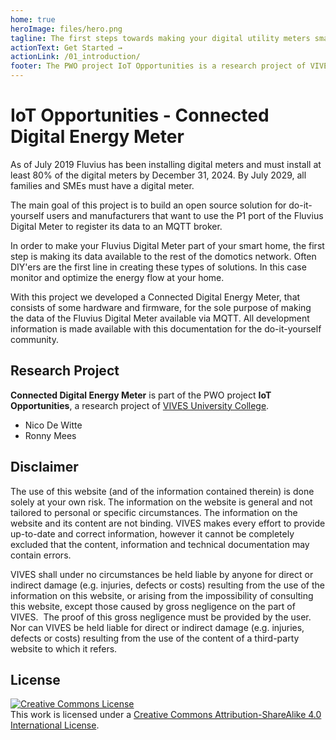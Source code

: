 ```yaml
---
home: true
heroImage: files/hero.png
tagline: The first steps towards making your digital utility meters smart
actionText: Get Started →
actionLink: /01_introduction/
footer: The PWO project IoT Opportunities is a research project of VIVES University College
---
```


# IoT Opportunities - Connected Digital Energy Meter 

As of July 2019 Fluvius has been installing digital meters and must install at least 80% of the digital meters by December 31, 2024. By July 2029, all families and SMEs must have a digital meter.

The main goal of this project is to build an open source solution for do-it-yourself users and manufacturers that want to use the P1 port of the Fluvius Digital Meter to register its data to an MQTT broker.

In order to make your Fluvius Digital Meter part of your smart home, the first step is making its data available to the rest of the domotics network. Often DIY'ers are the first line in creating these types of solutions. In this case monitor and optimize the energy flow at your home.

With this project we developed a Connected Digital Energy Meter, that consists of some hardware and firmware, for the sole purpose of making the data of the Fluvius Digital Meter available via MQTT. All development information is made available with this documentation for the do-it-yourself community. 

## Research Project

**Connected Digital Energy Meter** is part of the PWO project **IoT Opportunities**, a research project of [VIVES University College](https://www.vives.be).

* Nico De Witte
* Ronny Mees

## Disclaimer

The use of this website (and of the information contained therein) is done solely at your own risk. The information on the website is general and not tailored to personal or specific  circumstances. The information on the website and its content are not binding. VIVES makes every effort to provide up-to-date and correct information, however it cannot be completely excluded that the content, information and technical documentation may contain  errors. 

VIVES shall under no circumstances be held liable by anyone for direct or indirect damage (e.g. injuries, defects or costs) resulting from the use of the information on this website,  or arising from the impossibility of consulting this website, except those caused by gross negligence on the part of VIVES.  The proof of this gross negligence must be provided by the user.
 
Nor can VIVES be held liable for direct or indirect damage (e.g. injuries, defects or costs) resulting from the use of the content of a third-party website to which it refers.

## License

<a rel="license" href="http://creativecommons.org/licenses/by-sa/4.0/"><img alt="Creative Commons License" style="border-width:0" src="https://i.creativecommons.org/l/by-sa/4.0/88x31.png" /></a><br />This work is licensed under a <a rel="license" href="http://creativecommons.org/licenses/by-sa/4.0/">Creative Commons Attribution-ShareAlike 4.0 International License</a>.
